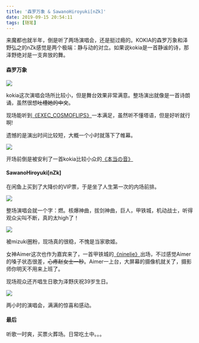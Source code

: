 ```yaml
---
title: '森罗万象 & SawanoHiroyuki[nZk]'
date: 2019-09-15 20:54:11
tags: [随笔]
---
```

来魔都也就半年，倒是听了两场演唱会，还是挺过瘾的。KOKIA的森罗万象和泽野弘之的nZk感觉是两个极端：静与动的对立。如果说kokia是一首静谧的诗，那泽野绝对是一支奔放的舞。

#### 森罗万象
<img src="http://pic.deepred5.com/kokia1.jpg" style="max-width: 450px" />

kokia这次演唱会场所比较小，但是舞台效果非常满意。整场演出就像是一首诗朗诵，虽然很想~~吐槽她的中文~~。

现场能听到[《EXEC_COSMOFLIPS》](https://music.163.com/#/song?id=4940455)一本满足，虽然听不懂塔语，但是好听就行啊!

遗憾的是演出时间比较短，大概一个小时就落下了帷幕。

<img src="http://pic.deepred5.com/kokia2.jpg" style="max-width: 450px" />

开场前倒是被安利了一首kokia比较小众的[《本当の音》](https://music.163.com/#/song?id=543798352)

#### SawanoHiroyuki[nZk]

在闲鱼上买到了大降价的VIP票，于是坐了人生第一次的内场前排。

<img src="http://pic.deepred5.com/nzk2.jpg" style="max-width: 450px" />

整场演唱会就一个字：燃。核爆神曲，拔剑神曲，巨人，甲铁城，机动战士，听得观众尖叫不断，真的太high了！

<img src="http://pic.deepred5.com/nzk1.jpg" style="max-width: 450px" />

被mizuki圈粉，现场真的很稳，不愧是当家歌姬。

女神Aimer这次也作为嘉宾来了，一首甲铁城的[《ninelie》](https://music.163.com/#/song?id=409872504)出场，不过感觉Aimer的嗓子状态很差，~~心疼赵女士一秒~~。Aimer一上台，大屏幕的摄像机就关了，摄影师你明天不用来上班了。

现场观众还齐唱生日歌为泽野庆祝39岁生日。

<img src="http://pic.deepred5.com/nzk3.jpg" style="max-width: 450px" />

两小时的演唱会，满满的惊喜和感动。

#### 最后
听歌一时爽，买票火葬场。日常吃土中。。。